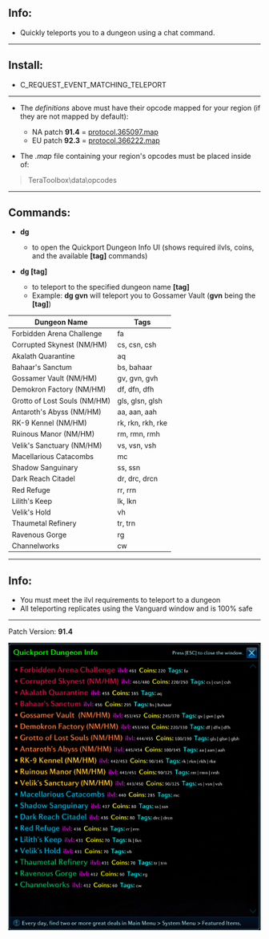 ## Info:

- Quickly teleports you to a dungeon using a chat command.

---

## Install:

- C_REQUEST_EVENT_MATCHING_TELEPORT

---
- The *definitions* above must have their opcode mapped for your region (if they are not mapped by default):
  - NA patch **91.4** = [protocol.365097.map](https://github.com/tera-proxy/tera-data/blob/master/map/protocol.365097.map)
  - EU patch **92.3** = [protocol.366222.map](https://github.com/tera-proxy/tera-data/blob/master/map/protocol.366222.map)

- The *.map* file containing your region's opcodes must be placed inside of:
> TeraToolbox\data\opcodes

---

## Commands:

- **dg**
  - to open the Quickport Dungeon Info UI (shows required ilvls, coins, and the available **[tag]** commands)

- **dg [tag]**
  - to teleport to the specified dungeon name  **[tag]**
  - Example: **dg gvn** will teleport you to Gossamer Vault (**gvn** being the **[tag]**)

|         Dungeon Name         |        Tags       |
| -----------------------------|-------------------|
| Forbidden Arena Challenge    | fa                |
| Corrupted Skynest (NM/HM)    | cs, csn, csh      |
| Akalath Quarantine           | aq                |
| Bahaar's Sanctum             | bs, bahaar        |
| Gossamer Vault  (NM/HM)      | gv, gvn, gvh      |
| Demokron Factory (NM/HM)     | df, dfn, dfh      |
| Grotto of Lost Souls (NM/HM) | gls, glsn, glsh   |
| Antaroth's Abyss (NM/HM)     | aa, aan,  aah     |
| RK-9 Kennel (NM/HM)          | rk, rkn, rkh, rke |
| Ruinous Manor (NM/HM)        | rm, rmn, rmh      |
| Velik's Sanctuary (NM/HM)    | vs, vsn, vsh      |
| Macellarious Catacombs       | mc                |
| Shadow Sanguinary            | ss, ssn           |
| Dark Reach Citadel           | dr, drc, drcn     |
| Red Refuge                   | rr, rrn           |
| Lilith's Keep                | lk, lkn           |
| Velik's Hold                 | vh                |
| Thaumetal Refinery           | tr, trn           |
| Ravenous Gorge               | rg                |
| Channelworks                 | cw                |

---

## Info:

- You must meet the ilvl requirements to teleport to a dungeon
- All teleporting replicates using the Vanguard window and is 100% safe

---

Patch Version: **91.4**

![UI](/ui.png)